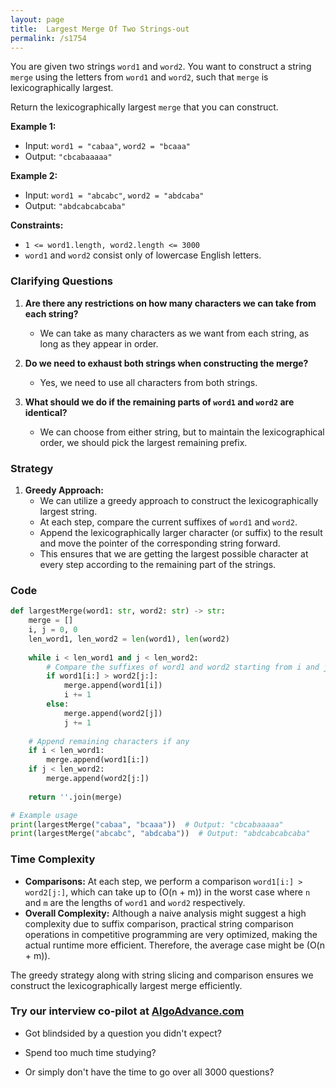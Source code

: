 ```yaml
---
layout: page
title:  Largest Merge Of Two Strings-out
permalink: /s1754
---
```


You are given two strings `word1` and `word2`. You want to construct a string `merge` using the letters from `word1` and `word2`, such that `merge` is lexicographically largest.

Return the lexicographically largest `merge` that you can construct.

**Example 1:**
- Input: `word1 = "cabaa"`, `word2 = "bcaaa"`
- Output: `"cbcabaaaaa"`

**Example 2:**
- Input: `word1 = "abcabc"`, `word2 = "abdcaba"`
- Output: `"abdcabcabcaba"`

**Constraints:**
- `1 <= word1.length, word2.length <= 3000`
- `word1` and `word2` consist only of lowercase English letters.

### Clarifying Questions

1. **Are there any restrictions on how many characters we can take from each string?**
   - We can take as many characters as we want from each string, as long as they appear in order.
   
2. **Do we need to exhaust both strings when constructing the merge?**
   - Yes, we need to use all characters from both strings.

3. **What should we do if the remaining parts of `word1` and `word2` are identical?**
   - We can choose from either string, but to maintain the lexicographical order, we should pick the largest remaining prefix.

### Strategy

1. **Greedy Approach:**
   - We can utilize a greedy approach to construct the lexicographically largest string.
   - At each step, compare the current suffixes of `word1` and `word2`.
   - Append the lexicographically larger character (or suffix) to the result and move the pointer of the corresponding string forward.
   - This ensures that we are getting the largest possible character at every step according to the remaining part of the strings.

### Code

```python
def largestMerge(word1: str, word2: str) -> str:
    merge = []
    i, j = 0, 0
    len_word1, len_word2 = len(word1), len(word2)
    
    while i < len_word1 and j < len_word2:
        # Compare the suffixes of word1 and word2 starting from i and j respectively
        if word1[i:] > word2[j:]:
            merge.append(word1[i])
            i += 1
        else:
            merge.append(word2[j])
            j += 1
    
    # Append remaining characters if any
    if i < len_word1:
        merge.append(word1[i:])
    if j < len_word2:
        merge.append(word2[j:])
    
    return ''.join(merge)

# Example usage
print(largestMerge("cabaa", "bcaaa"))  # Output: "cbcabaaaaa"
print(largestMerge("abcabc", "abdcaba"))  # Output: "abdcabcabcaba"
```

### Time Complexity

- **Comparisons:** At each step, we perform a comparison `word1[i:] > word2[j:]`, which can take up to \(O(n + m)\) in the worst case where `n` and `m` are the lengths of `word1` and `word2` respectively.
- **Overall Complexity:** Although a naive analysis might suggest a high complexity due to suffix comparison, practical string comparison operations in competitive programming are very optimized, making the actual runtime more efficient. Therefore, the average case might be \(O(n + m)\).

The greedy strategy along with string slicing and comparison ensures we construct the lexicographically largest merge efficiently.


### Try our interview co-pilot at [AlgoAdvance.com](https://algoAdvance.com)

- Got blindsided by a question you didn't expect?

- Spend too much time studying?

- Or simply don't have the time to go over all 3000 questions?

